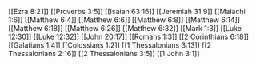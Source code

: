 [[Ezra 8:21]]
[[Proverbs 3:5]]
[[Isaiah 63:16]]
[[Jeremiah 31:9]]
[[Malachi 1:6]]
[[Matthew 6:4]]
[[Matthew 6:6]]
[[Matthew 6:8]]
[[Matthew 6:14]]
[[Matthew 6:18]]
[[Matthew 6:26]]
[[Matthew 6:32]]
[[Mark 1:3]]
[[Luke 12:30]]
[[Luke 12:32]]
[[John 20:17]]
[[Romans 1:3]]
[[2 Corinthians 6:18]]
[[Galatians 1:4]]
[[Colossians 1:2]]
[[1 Thessalonians 3:13]]
[[2 Thessalonians 2:16]]
[[2 Thessalonians 3:5]]
[[1 John 3:1]]
